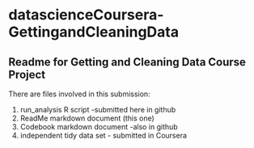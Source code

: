 # datascienceCoursera-GettingandCleaningData
## Readme for Getting and Cleaning Data Course Project
There are files involved in this submission:
1. run_analysis R script -submitted here in github
2. ReadMe markdown document (this one)
3. Codebook markdown document -also in github
4. independent tidy data set - submitted in Coursera

